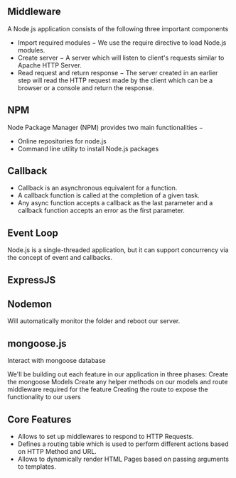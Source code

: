 ## Middleware

A Node.js application consists of the following three important components
* Import required modules − We use the require directive to load Node.js modules.
* Create server − A server which will listen to client's requests similar to Apache HTTP Server.
* Read request and return response − The server created in an earlier step will read the HTTP request made by the client which can be a browser or a console and return the response.

## NPM
Node Package Manager (NPM) provides two main functionalities −
* Online repositories for node.js
* Command line utility to install Node.js packages

## Callback
* Callback is an asynchronous equivalent for a function.
* A callback function is called at the completion of a given task.
* Any async function accepts a callback as the last parameter and a callback function accepts an error as the first parameter.

## Event Loop
Node.js is a single-threaded application, but it can support concurrency via the concept of event and callbacks.

## ExpressJS

## Nodemon
Will automatically monitor the folder and reboot our server.

## mongoose.js
Interact with mongoose database

We'll be building out each feature in our application in three phases:
Create the mongoose Models
Create any helper methods on our models and route middleware required for the feature
Creating the route to expose the functionality to our users

## Core Features

* Allows to set up middlewares to respond to HTTP Requests.
* Defines a routing table which is used to perform different actions based on HTTP Method and URL.
* Allows to dynamically render HTML Pages based on passing arguments to templates.
